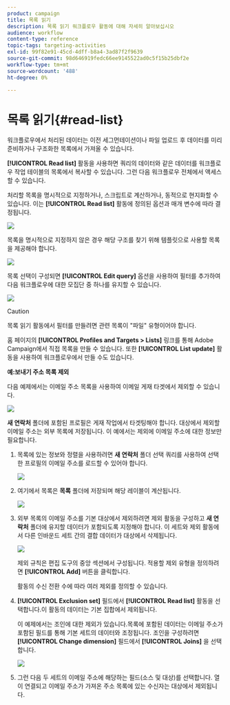 ```yaml
---
product: campaign
title: 목록 읽기
description: 목록 읽기 워크플로우 활동에 대해 자세히 알아보십시오
audience: workflow
content-type: reference
topic-tags: targeting-activities
exl-id: 99f82e91-45cd-4dff-b8a4-3ad87f2f9639
source-git-commit: 98d646919fedc66ee9145522ad0c5f15b25dbf2e
workflow-type: tm+mt
source-wordcount: '488'
ht-degree: 0%

---
```


# 목록 읽기{#read-list}

워크플로우에서 처리된 데이터는 이전 세그먼테이션이나 파일 업로드 후 데이터를 미리 준비하거나 구조화한 목록에서 가져올 수 있습니다.

**[!UICONTROL Read list]** 활동을 사용하면 쿼리의 데이터와 같은 데이터를 워크플로우 작업 테이블의 목록에서 복사할 수 있습니다. 그런 다음 워크플로우 전체에서 액세스할 수 있습니다.

처리할 목록을 명시적으로 지정하거나, 스크립트로 계산하거나, 동적으로 현지화할 수 있습니다. 이는 **[!UICONTROL Read list]** 활동에 정의된 옵션과 매개 변수에 따라 결정됩니다.

![](assets/list_edit_select_option_01.png)

목록을 명시적으로 지정하지 않은 경우 해당 구조를 찾기 위해 템플릿으로 사용할 목록을 제공해야 합니다.

![](assets/s_advuser_list_template_select.png)

목록 선택이 구성되면 **[!UICONTROL Edit query]** 옵션을 사용하여 필터를 추가하여 다음 워크플로우에 대한 모집단 중 하나를 유지할 수 있습니다.

![](assets/wf_readlist_1.png)

>[!CAUTION]
>
>목록 읽기 활동에서 필터를 만들려면 관련 목록이 &quot;파일&quot; 유형이어야 합니다.

홈 페이지의 **[!UICONTROL Profiles and Targets > Lists]** 링크를 통해 Adobe Campaign에서 직접 목록을 만들 수 있습니다. 또한 **[!UICONTROL List update]** 활동을 사용하여 워크플로우에서 만들 수도 있습니다.

**예:보내기 주소 목록 제외**

다음 예제에서는 이메일 주소 목록을 사용하여 이메일 게재 타겟에서 제외할 수 있습니다.

![](assets/s_advuser_list_read_sample_1.png)

**새 연락처** 폴더에 포함된 프로필은 게재 작업에서 타겟팅해야 합니다. 대상에서 제외할 이메일 주소는 외부 목록에 저장됩니다. 이 예에서는 제외에 이메일 주소에 대한 정보만 필요합니다.

1. 목록에 있는 정보와 정렬을 사용하려면 **새 연락처** 폴더 선택 쿼리를 사용하여 선택한 프로필의 이메일 주소를 로드할 수 있어야 합니다.

   ![](assets/s_advuser_list_read_sample_0.png)

1. 여기에서 목록은 **목록** 폴더에 저장되며 해당 레이블이 계산됩니다.

   ![](assets/s_advuser_list_read_sample_2.png)

1. 외부 목록의 이메일 주소를 기본 대상에서 제외하려면 제외 활동을 구성하고 **새 연락처** 폴더에 유지할 데이터가 포함되도록 지정해야 합니다. 이 세트와 제외 활동에서 다른 인바운드 세트 간의 결합 데이터가 대상에서 삭제됩니다.

   ![](assets/s_advuser_list_read_sample_3.png)

   제외 규칙은 편집 도구의 중앙 섹션에서 구성됩니다. 적용할 제외 유형을 정의하려면 **[!UICONTROL Add]** 버튼을 클릭합니다.

   활동의 수신 전환 수에 따라 여러 제외를 정의할 수 있습니다.

1. **[!UICONTROL Exclusion set]** 필드에서 **[!UICONTROL Read list]** 활동을 선택합니다.이 활동의 데이터는 기본 집합에서 제외됩니다.

   이 예제에서는 조인에 대한 제외가 있습니다.목록에 포함된 데이터는 이메일 주소가 포함된 필드를 통해 기본 세트의 데이터와 조정됩니다. 조인을 구성하려면 **[!UICONTROL Change dimension]** 필드에서 **[!UICONTROL Joins]** 을 선택합니다.

   ![](assets/s_advuser_list_read_sample_4.png)

1. 그런 다음 두 세트의 이메일 주소에 해당하는 필드(소스 및 대상)를 선택합니다. 열이 연결되고 이메일 주소가 가져온 주소 목록에 있는 수신자는 대상에서 제외됩니다.
